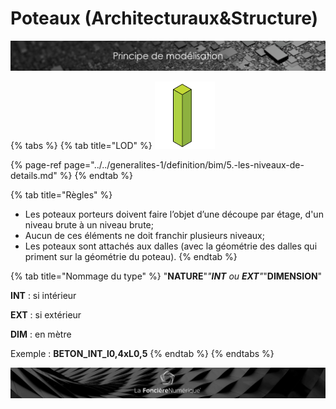 # Poteaux \(Architecturaux&Structure\)

![](../../.gitbook/assets/principe-de-mod.png)

{% tabs %}
{% tab title="LOD" %}
![LOG 250   /   LOI 250](../../.gitbook/assets/image%20%282%29.png)

{% page-ref page="../../generalites-1/definition/bim/5.-les-niveaux-de-details.md" %}
{% endtab %}

{% tab title="Règles" %}


* Les poteaux porteurs doivent faire l’objet d’une découpe par étage, d'un niveau brute à un niveau brute;
* Aucun de ces éléments ne doit franchir plusieurs niveaux;
* Les poteaux sont attachés aux dalles \(avec la géométrie des dalles qui priment sur la géométrie du poteau\).
{% endtab %}

{% tab title="Nommage du type" %}
"**NATURE**"_"**INT** ou **EXT**"_"**DIMENSION**"

**INT** : si intérieur 

**EXT** : si extérieur 

**DIM** : en mètre

Exemple : **BETON\_INT\_l0,4xL0,5**
{% endtab %}
{% endtabs %}

![](../../.gitbook/assets/wallpaper_fnum_black.jpg)

